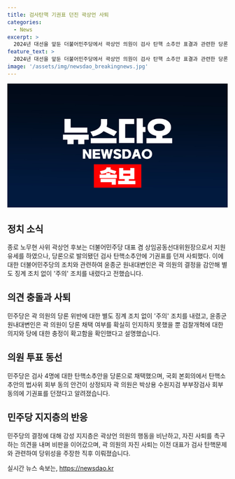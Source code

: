 ```yaml
---
title: 검사탄핵 기권표 던진 곽상언 사퇴
categories:
  - News
excerpt: >
  2024년 대선을 앞둔 더불어민주당에서 곽상언 의원이 검사 탄핵 소추안 표결과 관련한 당론 위반으로 사퇴하였다. 이에 민주당은 자진 사퇴를 받아들여 별도 징계 조치를 하지 않고 주의 조치를 내렸다. 곽 의원은 검찰개혁에 대한 의지를 확인했으나 논란을 일으킨 표결과 관련해 송구의 뜻을 표명했으며, 이재명 전 대표를 수사한 검사들에 대한 탄핵 소추안을 지지했던 과정에서 표결에 기권했다. 이로 인해 곽 의원은 민주당 내에서 지지층과 비판을 받게 되었으며, 사퇴가 이전 대표의 당 대표 연임 도전과 관련한 발언 직후 이뤄졌다.
feature_text: >
  2024년 대선을 앞둔 더불어민주당에서 곽상언 의원이 검사 탄핵 소추안 표결과 관련한 당론 위반으로 사퇴하였다. 이에 민주당은 자진 사퇴를 받아들여 별도 징계 조치를 하지 않고 주의 조치를 내렸다. 곽 의원은 검찰개혁에 대한 의지를 확인했으나 논란을 일으킨 표결과 관련해 송구의 뜻을 표명했으며, 이재명 전 대표를 수사한 검사들에 대한 탄핵 소추안을 지지했던 과정에서 표결에 기권했다. 이로 인해 곽 의원은 민주당 내에서 지지층과 비판을 받게 되었으며, 사퇴가 이전 대표의 당 대표 연임 도전과 관련한 발언 직후 이뤄졌다.
image: '/assets/img/newsdao_breakingnews.jpg'
---
```


<p><img src="/assets/img/newsdao_breakingnews.jpg" alt="pcversion 속보" /></p>

<h2 data-ke-size="size26">정치 소식</h2>

<p data-ke-size="size16">종로 노무현 사위 곽상언 후보는 더불어민주당 대표 겸 상임공동선대위원장으로서 지원 유세를 하였으나, 당론으로 발의됐던 검사 탄핵소추안에 기권표를 던져 사퇴했다. 이에 대한 더불어민주당의 조치와 관련하여 윤종군 원내대변인은 곽 의원의 결정을 감안해 별도 징계 조치 없이 '주의' 조치를 내렸다고 전했습니다.</p>

<h2 data-ke-size="size26">의견 충돌과 사퇴</h2>

<p data-ke-size="size16">민주당은 곽 의원의 당론 위반에 대한 별도 징계 조치 없이 '주의' 조치를 내렸고, 윤종군 원내대변인은 곽 의원이 당론 채택 여부를 확실히 인지하지 못했을 뿐 검찰개혁에 대한 의지와 당에 대한 충정이 확고함을 확인했다고 설명했습니다.</p>

<h2 data-ke-size="size26">의원 투표 동선</h2>

<p data-ke-size="size16">민주당은 검사 4명에 대한 탄핵소추안을 당론으로 채택했으며, 국회 본회의에서 탄핵소추안의 법사위 회부 동의 안건이 상정되자 곽 의원은 박상용 수원지검 부부장검사 회부 동의에 기권표를 던졌다고 알려졌습니다.</p>

<h2 data-ke-size="size26">민주당 지지층의 반응</h2>

<p data-ke-size="size16">민주당의 결정에 대해 강성 지지층은 곽상언 의원의 행동을 비난하고, 자진 사퇴를 촉구하는 의견을 내며 비판을 이어갔으며, 곽 의원의 자진 사퇴는 이전 대표가 검사 탄핵문제와 관련하여 당위성을 주장한 직후 이뤄졌습니다.</p>
실시간 뉴스 속보는, <a href="https://newsdao.kr" rel="dofollow">https://newsdao.kr</a>


